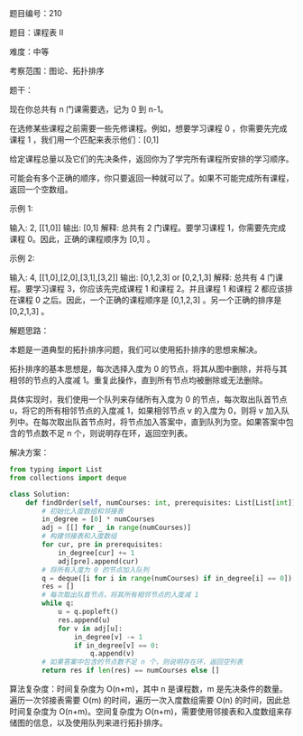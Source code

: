 题目编号：210

题目：课程表 II

难度：中等

考察范围：图论、拓扑排序

题干：

现在你总共有 n 门课需要选，记为 0 到 n-1。

在选修某些课程之前需要一些先修课程。例如，想要学习课程 0 ，你需要先完成课程 1 ，我们用一个匹配来表示他们：[0,1]

给定课程总量以及它们的先决条件，返回你为了学完所有课程所安排的学习顺序。

可能会有多个正确的顺序，你只要返回一种就可以了。如果不可能完成所有课程，返回一个空数组。

示例 1:

输入: 2, [[1,0]] 
输出: [0,1]
解释: 总共有 2 门课程。要学习课程 1，你需要先完成课程 0。因此，正确的课程顺序为 [0,1] 。

示例 2:

输入: 4, [[1,0],[2,0],[3,1],[3,2]]
输出: [0,1,2,3] or [0,2,1,3]
解释: 总共有 4 门课程。要学习课程 3，你应该先完成课程 1 和课程 2。并且课程 1 和课程 2 都应该排在课程 0 之后。因此，一个正确的课程顺序是 [0,1,2,3] 。另一个正确的排序是 [0,2,1,3] 。

解题思路：

本题是一道典型的拓扑排序问题，我们可以使用拓扑排序的思想来解决。

拓扑排序的基本思想是，每次选择入度为 0 的节点，将其从图中删除，并将与其相邻的节点的入度减 1。重复此操作，直到所有节点均被删除或无法删除。

具体实现时，我们使用一个队列来存储所有入度为 0 的节点，每次取出队首节点 u，将它的所有相邻节点的入度减 1，如果相邻节点 v 的入度为 0，则将 v 加入队列中。在每次取出队首节点时，将节点加入答案中，直到队列为空。如果答案中包含的节点数不足 n 个，则说明存在环，返回空列表。

解决方案：

```python
from typing import List
from collections import deque

class Solution:
    def findOrder(self, numCourses: int, prerequisites: List[List[int]]) -> List[int]:
        # 初始化入度数组和邻接表
        in_degree = [0] * numCourses
        adj = [[] for _ in range(numCourses)]
        # 构建邻接表和入度数组
        for cur, pre in prerequisites:
            in_degree[cur] += 1
            adj[pre].append(cur)
        # 将所有入度为 0 的节点加入队列
        q = deque([i for i in range(numCourses) if in_degree[i] == 0])
        res = []
        # 每次取出队首节点，将其所有相邻节点的入度减 1
        while q:
            u = q.popleft()
            res.append(u)
            for v in adj[u]:
                in_degree[v] -= 1
                if in_degree[v] == 0:
                    q.append(v)
        # 如果答案中包含的节点数不足 n 个，则说明存在环，返回空列表
        return res if len(res) == numCourses else []
```

算法复杂度：时间复杂度为 O(n+m)，其中 n 是课程数，m 是先决条件的数量。遍历一次邻接表需要 O(m) 的时间，遍历一次入度数组需要 O(n) 的时间，因此总时间复杂度为 O(n+m)。空间复杂度为 O(n+m)，需要使用邻接表和入度数组来存储图的信息，以及使用队列来进行拓扑排序。